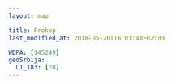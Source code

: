 ```yaml
---
layout: map

title: Prokop
last_modified_at: 2018-05-20T16:01:48+02:00

WDPA: [145249]
geoSrbija:
  L1_183: [28]
---
```

